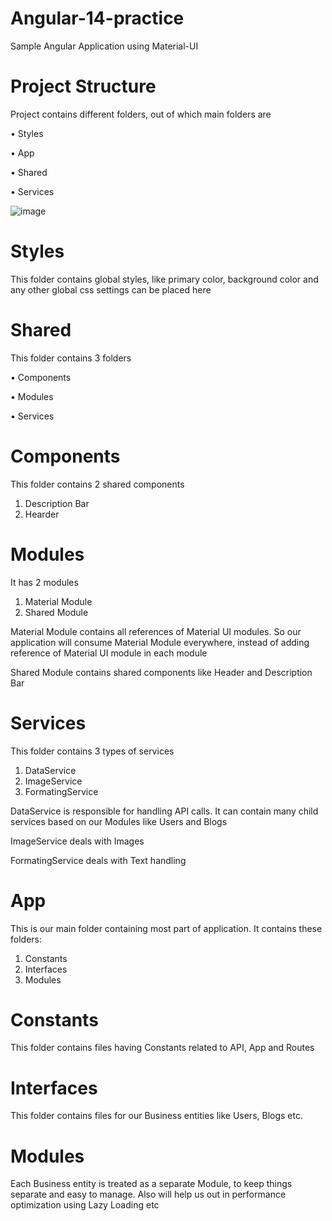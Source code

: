 # Angular-14-practice
Sample Angular Application using Material-UI

# Project Structure
Project contains different folders, out of which main folders are 

•	Styles

•	App

•	Shared

•	Services

![image](https://github.com/experts-web2/Angular-14-practice/assets/50547433/2bf6ea57-760a-402a-9d69-05f46b04b21e)

# Styles
This folder contains global styles, like primary color, background color and any other global css settings can be placed here

# Shared
This folder contains 3 folders

•	Components

•	Modules

•	Services


# Components
This folder contains 2 shared components
1.	Description Bar
2.	Hearder

# Modules
It has 2 modules
1.	Material Module
2.	Shared Module

Material Module contains all references of Material UI modules. So our application will consume Material Module everywhere, instead of adding reference of Material UI module in each module

Shared Module contains shared components like Header and Description Bar

# Services
This folder contains 3 types of services
1.	DataService
2.	ImageService
3.	FormatingService

DataService is responsible for handling API calls. It can contain many child services based on our Modules like Users and Blogs

ImageService deals with Images

FormatingService deals with Text handling


# App
This is our main folder containing most part of application. It contains these folders:
1.	Constants
2.	Interfaces
3.	Modules
# Constants
This folder contains files having Constants related to API, App and Routes
# Interfaces
This folder contains files for our Business entities like Users, Blogs etc.
# Modules
Each Business entity is treated as a separate Module, to keep things separate and easy to manage. Also will help us out in performance optimization using Lazy Loading etc





